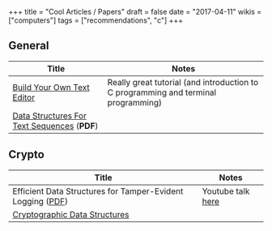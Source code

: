 +++
title = "Cool Articles / Papers"
draft = false
date = "2017-04-11"
wikis = ["computers"]
tags = ["recommendations", "c"]
+++

## General

| Title | Notes |
|-------|-------|
| [Build Your Own Text Editor](http://viewsourcecode.org/snaptoken/kilo/) | Really great tutorial (and introduction to C programming and terminal programming) |
| [Data Structures For Text Sequences](https://www.cs.unm.edu/~crowley/papers/sds.pdf) (**PDF**) | |

## Crypto

| Title | Notes |
|-------|-------|
| Efficient Data Structures for Tamper-Evident Logging ([PDF](http://people.cs.vt.edu/danfeng/courses/cs6204/sp10-papers/crosby.pdf)) | Youtube talk [here](https://youtu.be/G0tkCxq9OuE) |
| [Cryptographic Data Structures](https://blog.bren2010.io/2015/04/07/data-structures.html) | |
